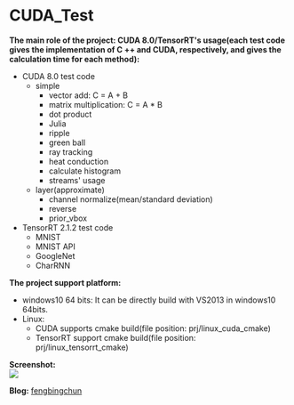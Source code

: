 # CUDA_Test
**The main role of the project: CUDA 8.0/TensorRT's usage(each test code gives the implementation of C ++ and CUDA, respectively, and gives the calculation time for each method):**
- CUDA 8.0 test code
	- simple
		- vector add: C = A + B
		- matrix multiplication: C = A * B
		- dot product
		- Julia
		- ripple
		- green ball
		- ray tracking
		- heat conduction
		- calculate histogram
		- streams' usage
	- layer(approximate)
		- channel normalize(mean/standard deviation)
		- reverse
		- prior_vbox
- TensorRT 2.1.2 test code
	- MNIST
	- MNIST API
	- GoogleNet
	- CharRNN

**The project support platform:**
- windows10 64 bits: It can be directly build with VS2013 in windows10 64bits.
- Linux: 
	- CUDA supports cmake build(file position: prj/linux_cuda_cmake)
	- TensorRT support cmake build(file position: prj/linux_tensorrt_cmake)

**Screenshot:**  
![](https://github.com/fengbingchun/CUDA_Test/blob/master/prj/x86_x64_vc12/Screenshot.png)

**Blog:** [fengbingchun](http://blog.csdn.net/fengbingchun/article/category/1531463)
